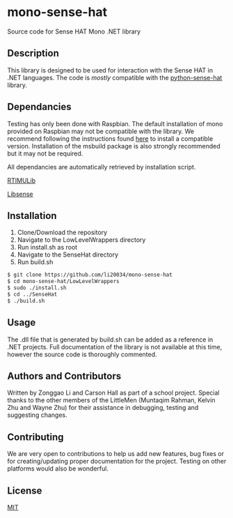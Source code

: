 # mono-sense-hat
Source code for Sense HAT Mono .NET library

## Description
This library is designed to be used for interaction with the Sense HAT in .NET languages. The code is *mostly* compatible with the [python-sense-hat](https://github.com/RPi-Distro/python-sense-hat) library.

## Dependancies
Testing has only been done with Raspbian.
The default installation of mono provided on Raspbian may not be compatible with the library. We recommend following the instructions found [here](https://www.mono-project.com/download/stable/#download-lin-raspbian) to install a compatible version. Installation of the msbuild package is also strongly recommended but it may not be required.

All dependancies are automatically retrieved by installation script.

[RTIMULib](https://github.com/RPi-Distro/RTIMULib)

[Libsense](https://github.com/moshegottlieb/libsense)

## Installation
  1. Clone/Download the repository
  2. Navigate to the LowLevelWrappers directory
  3. Run install.sh as root
  4. Navigate to the SenseHat directory
  5. Run build.sh
```bash
$ git clone https://github.com/li20034/mono-sense-hat
$ cd mono-sense-hat/LowLevelWrappers
$ sudo ./install.sh
$ cd ../SenseHat
$ ./build.sh
```

## Usage
The .dll file that is generated by build.sh can be added as a reference in .NET projects. Full documentation of the library is not available at this time, however the source code is thoroughly commented.

## Authors and Contributors
Written by Zonggao Li and Carson Hall as part of a school project.
Special thanks to the other members of the LittleMen (Muntaqim Rahman, Kelvin Zhu and Wayne Zhu) for their assistance in debugging, testing and suggesting changes. 

## Contributing
We are very open to contributions to help us add new features, bug fixes or for creating/updating proper documentation for the project. Testing on other platforms would also be wonderful.

## License
[MIT](https://choosealicense.com/licenses/mit/)
